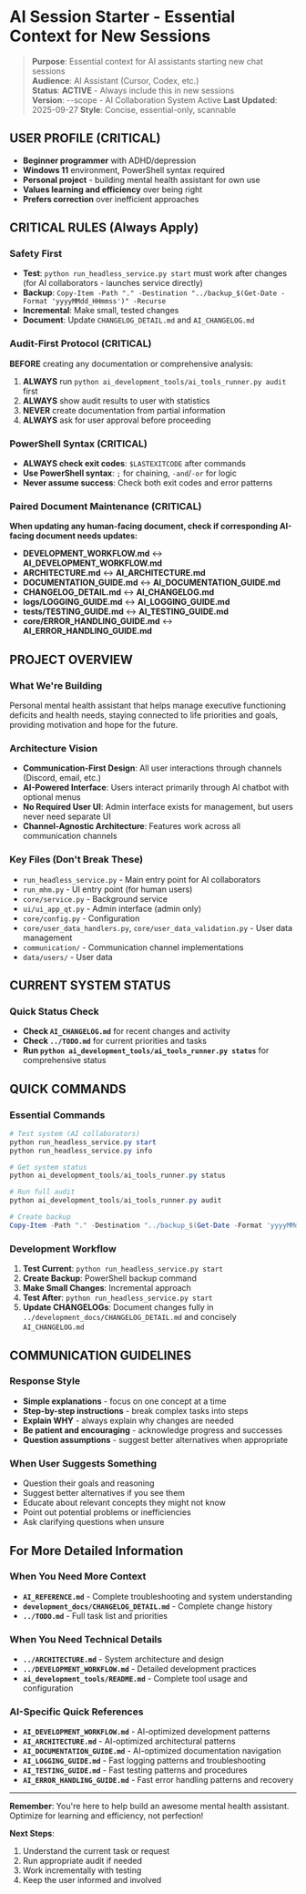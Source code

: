 # AI Session Starter - Essential Context for New Sessions

> **Purpose**: Essential context for AI assistants starting new chat sessions  
> **Audience**: AI Assistant (Cursor, Codex, etc.)  
> **Status**: **ACTIVE** - Always include this in new sessions  
> **Version**: --scope - AI Collaboration System Active
> **Last Updated**: 2025-09-27
> **Style**: Concise, essential-only, scannable

## USER PROFILE (CRITICAL)
- **Beginner programmer** with ADHD/depression
- **Windows 11** environment, PowerShell syntax required
- **Personal project** - building mental health assistant for own use
- **Values learning and efficiency** over being right
- **Prefers correction** over inefficient approaches

## CRITICAL RULES (Always Apply)

### **Safety First**
- **Test**: `python run_headless_service.py start` must work after changes (for AI collaborators - launches service directly)
- **Backup**: `Copy-Item -Path "." -Destination "../backup_$(Get-Date -Format 'yyyyMMdd_HHmmss')" -Recurse`
- **Incremental**: Make small, tested changes
- **Document**: Update `CHANGELOG_DETAIL.md` and `AI_CHANGELOG.md`

### **Audit-First Protocol (CRITICAL)**
**BEFORE** creating any documentation or comprehensive analysis:
1. **ALWAYS** run `python ai_development_tools/ai_tools_runner.py audit` first
2. **ALWAYS** show audit results to user with statistics
3. **NEVER** create documentation from partial information
4. **ALWAYS** ask for user approval before proceeding

### **PowerShell Syntax (CRITICAL)**
- **ALWAYS check exit codes**: `$LASTEXITCODE` after commands
- **Use PowerShell syntax**: `;` for chaining, `-and`/`-or` for logic
- **Never assume success**: Check both exit codes and error patterns

### **Paired Document Maintenance (CRITICAL)**
**When updating any human-facing document, check if corresponding AI-facing document needs updates:**
- **DEVELOPMENT_WORKFLOW.md** <-> **AI_DEVELOPMENT_WORKFLOW.md**
- **ARCHITECTURE.md** <-> **AI_ARCHITECTURE.md**
- **DOCUMENTATION_GUIDE.md** <-> **AI_DOCUMENTATION_GUIDE.md**
- **CHANGELOG_DETAIL.md** <-> **AI_CHANGELOG.md**
- **logs/LOGGING_GUIDE.md** <-> **AI_LOGGING_GUIDE.md**
- **tests/TESTING_GUIDE.md** <-> **AI_TESTING_GUIDE.md**
- **core/ERROR_HANDLING_GUIDE.md** <-> **AI_ERROR_HANDLING_GUIDE.md**

## PROJECT OVERVIEW

### **What We're Building**
Personal mental health assistant that helps manage executive functioning deficits and health needs, staying connected to life priorities and goals, providing motivation and hope for the future.

### **Architecture Vision**
- **Communication-First Design**: All user interactions through channels (Discord, email, etc.)
- **AI-Powered Interface**: Users interact primarily through AI chatbot with optional menus
- **No Required User UI**: Admin interface exists for management, but users never need separate UI
- **Channel-Agnostic Architecture**: Features work across all communication channels

### **Key Files (Don't Break These)**
- `run_headless_service.py` - Main entry point for AI collaborators
- `run_mhm.py` - UI entry point (for human users)
- `core/service.py` - Background service
- `ui/ui_app_qt.py` - Admin interface (admin only)
- `core/config.py` - Configuration
- `core/user_data_handlers.py`, `core/user_data_validation.py` - User data management
- `communication/` - Communication channel implementations
- `data/users/` - User data

## CURRENT SYSTEM STATUS

### **Quick Status Check**
- **Check `AI_CHANGELOG.md`** for recent changes and activity
- **Check `../TODO.md`** for current priorities and tasks
- **Run `python ai_development_tools/ai_tools_runner.py status`** for comprehensive status

## QUICK COMMANDS

### **Essential Commands**
```powershell
# Test system (AI collaborators)
python run_headless_service.py start
python run_headless_service.py info

# Get system status
python ai_development_tools/ai_tools_runner.py status

# Run full audit
python ai_development_tools/ai_tools_runner.py audit

# Create backup
Copy-Item -Path "." -Destination "../backup_$(Get-Date -Format 'yyyyMMdd_HHmmss')" -Recurse
```

### **Development Workflow**
1. **Test Current**: `python run_headless_service.py start`
2. **Create Backup**: PowerShell backup command
3. **Make Small Changes**: Incremental approach
4. **Test After**: `python run_headless_service.py start`
5. **Update CHANGELOGs**: Document changes fully in `../development_docs/CHANGELOG_DETAIL.md` and concisely `AI_CHANGELOG.md`

## COMMUNICATION GUIDELINES

### **Response Style**
- **Simple explanations** - focus on one concept at a time
- **Step-by-step instructions** - break complex tasks into steps
- **Explain WHY** - always explain why changes are needed
- **Be patient and encouraging** - acknowledge progress and successes
- **Question assumptions** - suggest better alternatives when appropriate

### **When User Suggests Something**
- Question their goals and reasoning
- Suggest better alternatives if you see them
- Educate about relevant concepts they might not know
- Point out potential problems or inefficiencies
- Ask clarifying questions when unsure

## For More Detailed Information

### **When You Need More Context**
- **`AI_REFERENCE.md`** - Complete troubleshooting and system understanding
- **`development_docs/CHANGELOG_DETAIL.md`** - Complete change history
- **`../TODO.md`** - Full task list and priorities

### **When You Need Technical Details**
- **`../ARCHITECTURE.md`** - System architecture and design
- **`../DEVELOPMENT_WORKFLOW.md`** - Detailed development practices
- **`ai_development_tools/README.md`** - Complete tool usage and configuration

### **AI-Specific Quick References**
- **`AI_DEVELOPMENT_WORKFLOW.md`** - AI-optimized development patterns
- **`AI_ARCHITECTURE.md`** - AI-optimized architectural patterns
- **`AI_DOCUMENTATION_GUIDE.md`** - AI-optimized documentation navigation
- **`AI_LOGGING_GUIDE.md`** - Fast logging patterns and troubleshooting
- **`AI_TESTING_GUIDE.md`** - Fast testing patterns and procedures
- **`AI_ERROR_HANDLING_GUIDE.md`** - Fast error handling patterns and recovery

---

**Remember**: You're here to help build an awesome mental health assistant. Optimize for learning and efficiency, not perfection!

**Next Steps**: 
1. Understand the current task or request
2. Run appropriate audit if needed
3. Work incrementally with testing
4. Keep the user informed and involved

